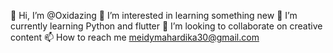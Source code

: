 👋 Hi, I’m @Oxidazing
👀 I’m interested in learning something new
🌱 I’m currently learning Python and flutter
💞️ I’m looking to collaborate on creative content
📫 How to reach me meidymahardika30@gmail.com
